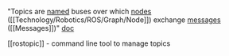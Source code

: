 "Topics are [named](http://wiki.ros.org/Names) buses over which [nodes](http://wiki.ros.org/Nodes) ([[Technology/Robotics/ROS/Graph/Node]]) exchange [messages](http://wiki.ros.org/Messages) ([[Messages]])"
[doc](http://wiki.ros.org/Topics)

[[rostopic]] - command line tool to manage topics
